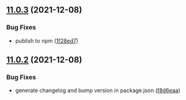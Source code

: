 ## [11.0.3](https://github.com/shana/semantic-release-git/compare/v11.0.2...v11.0.3) (2021-12-08)


### Bug Fixes

* publish to npm ([1f28ed7](https://github.com/shana/semantic-release-git/commit/1f28ed794c411677bb6cdb43997dc9e4bd33a4c1))

## [11.0.2](https://github.com/shana/semantic-release-git/compare/v11.0.1...v11.0.2) (2021-12-08)


### Bug Fixes

* generate changelog and bump version in package.json ([f8d6eaa](https://github.com/shana/semantic-release-git/commit/f8d6eaac47524229867c5bae7b81f8ce7a8e207a))
